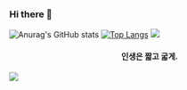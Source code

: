 ### Hi there 👋
![Anurag's GitHub stats](https://github-readme-stats.vercel.app/api?username=rhkrhyunmin&show_icons=true&theme=radical)
[![Top Langs](https://github-readme-stats.vercel.app/api/top-langs/?rhkrhyunmin=anuraghazra&layout=compact)](https://github.com/anuraghazra/github-readme-stats)
<img src="https://capsule-render.vercel.app/api?type=waving&color=#81DAF5&height=250&section=header" />
<h4 align="middle"> 인생은 짧고 굷게. </h4> 
<img src="https://capsule-render.vercel.app/api?type=waving&color=81DAF5&height=150&section=footer" />




